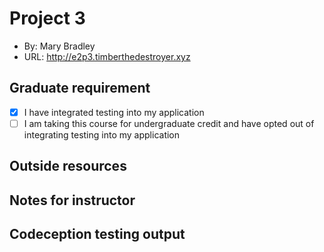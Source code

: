 
# Project 3
+ By: Mary Bradley
+ URL: <http://e2p3.timberthedestroyer.xyz>

## Graduate requirement

+ [x] I have integrated testing into my application
+ [ ] I am taking this course for undergraduate credit and have opted out of integrating testing into my application

## Outside resources


## Notes for instructor


## Codeception testing output
```

```



